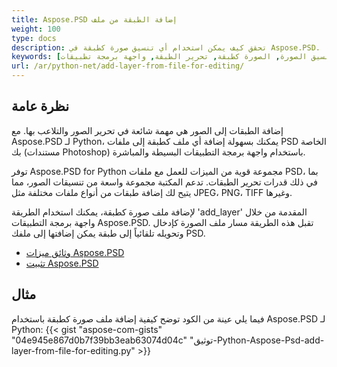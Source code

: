 ```yaml
---
title: Aspose.PSD إضافة الطبقة من ملف
weight: 100
type: docs
description: تحقق كيف يمكن استخدام أي تنسيق صورة كطبقة في Aspose.PSD.
keywords: [إضافة طبقة, تنسيق الصورة, الصورة كطبقة, تحرير الطبقة, واجهة برمجة تطبيقات PSD, بايثون, عينة الكود]
url: /ar/python-net/add-layer-from-file-for-editing/
---
```


## **نظرة عامة**

إضافة الطبقات إلى الصور هي مهمة شائعة في تحرير الصور والتلاعب بها. مع Aspose.PSD لـ Python، يمكنك بسهولة إضافة أي ملف كطبقة إلى ملفات PSD الخاصة بك (مستندات Photoshop) باستخدام واجهة برمجة التطبيقات البسيطة والمباشرة.

توفر Aspose.PSD for Python مجموعة قوية من الميزات للعمل مع ملفات PSD، بما في ذلك قدرات تحرير الطبقات. تدعم المكتبة مجموعة واسعة من تنسيقات الصور، مما يتيح لك إضافة طبقات من أنواع ملفات مختلفة مثل JPEG، PNG، TIFF وغيرها.

لإضافة ملف صورة كطبقة، يمكنك استخدام الطريقة 'add_layer' المقدمة من خلال واجهة برمجة التطبيقات Aspose.PSD. تقبل هذه الطريقة مسار ملف الصورة كإدخال وتحويله تلقائياً إلى طبقة يمكن إضافتها إلى ملفك PSD.

<div class="code-sample">
    <ul class="link-list">        
        <li class="link-item"><a href="https://docs.aspose.com/psd/python-net/features/">وثائق ميزات Aspose.PSD</a></li>
        <li class="link-item"><a href="https://docs.aspose.com/psd/python-net/installation/">تثبيت Aspose.PSD</a></li>
    </ul>
</div>

## **مثال**
فيما يلي عينة من الكود توضح كيفية إضافة ملف صورة كطبقة باستخدام Aspose.PSD لـ Python:
{{< gist "aspose-com-gists" "04e945e867d0b7f39bb3eab63074d04c" "توثيق-Python-Aspose-Psd-add-layer-from-file-for-editing.py" >}}